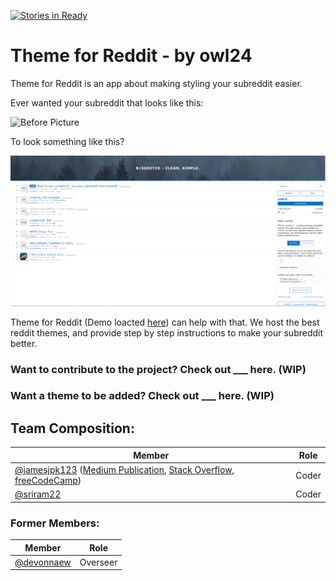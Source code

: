 [![Stories in Ready](https://badge.waffle.io/chingu-coders/owl-24.png?label=ready&title=Ready)](https://waffle.io/chingu-coders/owl-24?utm_source=badge)
# Theme for Reddit - by owl24
Theme for Reddit is an app about making styling your subreddit easier. 

Ever wanted your subreddit that looks like this:


![Before Picture](https://i.imgur.com/W47A9vj.png)


To look something like this?


![After Picture](https://raw.githubusercontent.com/chingu-coders/owl-24/master/Images/Eddited-Demo.png)

Theme for Reddit (Demo loacted [here](https://chingu-coders.github.io/owl-24/)) can help with that. We host the best reddit themes, and provide step by step instructions to make your subreddit better. 

### Want to contribute to the project? Check out ___ here. (WIP)
### Want a theme to be added? Check out ___ here. (WIP)

## Team Composition:

| Member        | Role          |
| ------------- | ------------- |
| [@jamesjpk123](https://github.com/jamesjpk123) ([Medium Publication](https://medium.com/james-kerrane), [Stack Overflow](https://stackoverflow.com/users/8183858/james-kerrane), [freeCodeCamp](https://www.freecodecamp.org/jamesjpk123)) | Coder |
| [@sriram22](https://github.com/sriram22) | Coder |

### Former Members:

| Member        | Role          |
| ------------- | ------------- |
| [@devonnaew](https://github.com/devonnaew)      | Overseer |

